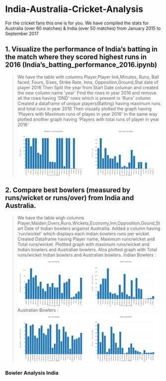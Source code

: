 # India-Australia-Cricket-Analysis
For the cricket fans this one is for you. We have compiled the stats for Australia (over 60 matches) &amp; India (over 50 matches) from January 2015 to September 2017

## 1. Visualize the performance of India’s batting in the match where they scored highest runs in 2016 (India’s_batting_performance_2016.ipynb)
> We have the table with columns Player,Player link,Minutes, Runs, Ball faced, Fours, Sixes, Strike Rate, Inns, Opposition,Ground,Stat date
of player 2016
> Then Split the year from Start Date columan and created the new column name 'year'
> Find the rows in year 2016 and remove all the rows having 'DND' rows which is present in 'Runs' column
> Created a dataframe of unique players(Batting) having maximum runs and total runs in year 2016
> Then visually plotted the graph  having 'Players with Maximum runs of playes in year 2016'
> In the same way plotted another graph  having 'Players with total runs of player in year 2016' 
![Alt text](im1.png?raw=true "Batting") 

## 2. Compare best bowlers (measured by runs/wicket or runs/over) from India and Australia.
> We have the table wigh columns Player,Maiden,Overs,Runs,Wickets,Economy,Inn,Opposition,Gound,Start Date of Indian bowlers angainst Austrailia.
> Added a column having 'run/wicket' which displays each Indian bowlers runs per wicket.
> Created Dataframe having Player name, Maximum runs/wicket and Total runs/wicket.
> Plottted graph with maximum runs/wicket and Indian bowlers and Australian bowlers.
> Alos plotted graph with Total runs/wicket Indian bowlers and Australian bowlers.
> Indian Bowlers      :  ![Alt text](im2.png?raw=true "Batting")
> Australian Bowlers  :  ![Alt text](im3.png?raw=true "Batting") 
 
### Bowler Analysis India



